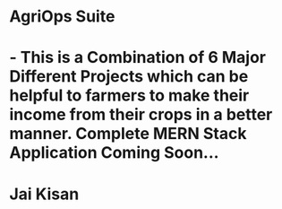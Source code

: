 <h1>AgriOps Suite<h1>
- This is a Combination of 6 Major Different Projects which can be helpful to farmers to make their income from their crops in a better manner.
Complete MERN Stack Application Coming Soon...

<h1>Jai Kisan<h1>
